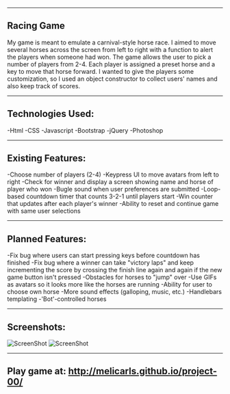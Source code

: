-----------
Racing Game
-----------
My game is meant to emulate a carnival-style horse race. I aimed to move several horses across the screen from left to right with a function to alert the players when someone had won. The game allows the user to pick a number of players from 2-4. Each player is assigned a preset horse and a key to move that horse forward. I wanted to give the players some customization, so I used an object constructor to collect users' names and also keep track of scores.

-----------
Technologies Used:
-----------
-Html
-CSS
-Javascript
-Bootstrap
-jQuery
-Photoshop

-----------
Existing Features:
-----------
-Choose number of players (2-4)
-Keypress UI to move avatars from left to right
-Check for winner and display a screen showing name and horse of player who won
-Bugle sound when user preferences are submitted
-Loop-based countdown timer that counts 3-2-1 until players start
-Win counter that updates after each player's winner
-Ability to reset and continue game with same user selections

-----------
Planned Features:
-----------
-Fix bug where users can start pressing keys before countdown has finished
-Fix bug where a winner can take "victory laps" and keep incrementing the score by crossing the finish line again and again if the new game button isn't pressed
-Obstacles for horses to "jump" over
-Use GIFs as avatars so it looks more like the horses are running
-Ability for user to choose own horse
-More sound effects (galloping, music, etc.)
-Handlebars templating
-'Bot'-controlled horses

-----------
Screenshots:
-----------
![ScreenShot](https://raw.github.com/melicarls/project-00/master/images/PreferencesScreenshot.png)
![ScreenShot](https://raw.github.com/melicarls/project-00/master/images/GameplayScreenshot.png)

-----------
Play game at: http://melicarls.github.io/project-00/
-----------
